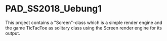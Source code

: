 # PAD_SS2018_Uebung1

This project contains a "Screen"-class which is a simple render engine and the game TicTacToe as solitary class 
using the Screen render engine for its output.
